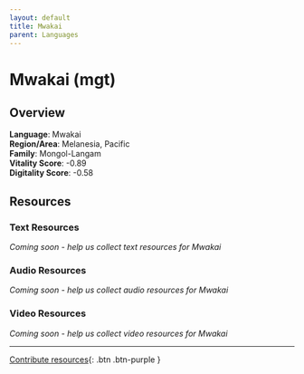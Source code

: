 ```yaml
---
layout: default
title: Mwakai
parent: Languages
---
```


# Mwakai (mgt)

## Overview

**Language**: Mwakai  
**Region/Area**: Melanesia, Pacific  
**Family**: Mongol-Langam  
**Vitality Score**: -0.89  
**Digitality Score**: -0.58  

## Resources

### Text Resources
*Coming soon - help us collect text resources for Mwakai*

### Audio Resources
*Coming soon - help us collect audio resources for Mwakai*

### Video Resources
*Coming soon - help us collect video resources for Mwakai*

---

[Contribute resources](https://fairtrain.github.io/){: .btn .btn-purple }
